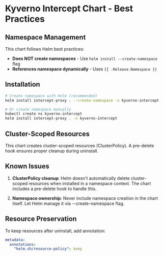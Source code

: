 # Kyverno Intercept Chart - Best Practices

## Namespace Management

This chart follows Helm best practices:
- **Does NOT create namespaces** - Use `helm install --create-namespace` flag
- **References namespace dynamically** - Uses `{{ .Release.Namespace }}`

## Installation

```bash
# Create namespace with Helm (recommended)
helm install intercept-proxy . --create-namespace -n kyverno-intercept

# Or create namespace manually
kubectl create ns kyverno-intercept
helm install intercept-proxy . -n kyverno-intercept
```

## Cluster-Scoped Resources

This chart creates cluster-scoped resources (ClusterPolicy). A pre-delete hook ensures proper cleanup during uninstall.

## Known Issues

1. **ClusterPolicy cleanup**: Helm doesn't automatically delete cluster-scoped resources when installed in a namespace context. The chart includes a pre-delete hook to handle this.

2. **Namespace ownership**: Never include namespace creation in the chart itself. Let Helm manage it via --create-namespace flag.

## Resource Preservation

To keep resources after uninstall, add annotation:
```yaml
metadata:
  annotations:
    "helm.sh/resource-policy": keep
```
